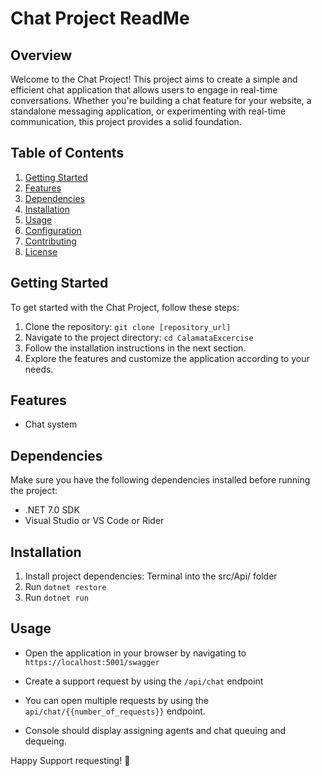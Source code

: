 # Chat Project ReadMe

## Overview

Welcome to the Chat Project! This project aims to create a simple and efficient chat application that allows users to engage in real-time conversations. Whether you're building a chat feature for your website, a standalone messaging application, or experimenting with real-time communication, this project provides a solid foundation.

## Table of Contents

1. [Getting Started](#getting-started)
2. [Features](#features)
3. [Dependencies](#dependencies)
4. [Installation](#installation)
5. [Usage](#usage)
6. [Configuration](#configuration)
7. [Contributing](#contributing)
8. [License](#license)

## Getting Started

To get started with the Chat Project, follow these steps:

1. Clone the repository: `git clone [repository_url]`
2. Navigate to the project directory: `cd CalamataExcercise`
3. Follow the installation instructions in the next section.
4. Explore the features and customize the application according to your needs.

## Features

- Chat system

## Dependencies

Make sure you have the following dependencies installed before running the project:

- .NET 7.0 SDK
- Visual Studio or VS Code or Rider

## Installation

1. Install project dependencies: Terminal into the src/Api/ folder
2. Run `dotnet restore`
3. Run `dotnet run`

## Usage

- Open the application in your browser by navigating to `https://localhost:5001/swagger`

- Create a support request by using the `/api/chat` endpoint
- You can open multiple requests by using the `api/chat/{{number_of_requests}}` endpoint.
- Console should display assigning agents and chat queuing and dequeing.


Happy Support requesting! 🚀